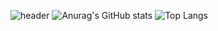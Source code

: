 ![header](https://capsule-render.vercel.app/api?type=waving&color=auto&height=300&section=header&text=Be%20patient&fontSize=90)
![Anurag's GitHub stats](https://github-readme-stats.vercel.app/api?username=OrangeKim04&show_icons=true&theme=omni)
![Top Langs](https://github-readme-stats.vercel.app/api/top-langs/?username=OrangeKim04&layout=compact&theme=omni)
